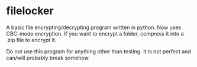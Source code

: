 # filelocker
A basic file encrypting/decrypting program written in python.
Now uses CBC-mode encryption.
If you want to encrypt a folder, compress it into a .zip file to encrypt it.

Do not use this program for anything other than testing. It is not perfect and can/will probably break somehow.